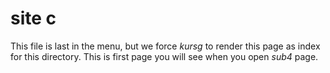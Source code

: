 site c
======

This file is last in the menu, but we force *kursg* to render this page as index
for this directory. This is first page you will see when you open *sub4* page.
